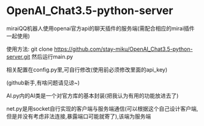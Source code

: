 # OpenAI_Chat3.5-python-server

miraiQQ机器人使用openai官方api的聊天插件的服务端(需配合相应的mirai插件一起使用)

使用方法:
git clone https://github.com/stay-miku/OpenAI_Chat3.5-python-server.git
然后运行main.py

相关配置在config.py里,可自行修改(使用前必须修改里面的api_key)

(github新手,有啥问题请见谅~)

AI.py内的AI类是一个对官方库的基本封装(把我认为有用的功能放进去了)

net.py是用socket自行实现的客户端与服务端通信(可以根据这个自己设计客户端,但是并没有考虑非法连接,暴露端口可能就寄了),该端为服务端
